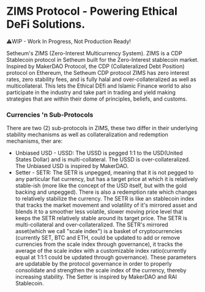 # ZIMS Protocol - Powering Ethical DeFi Solutions.

⚠️WIP - Work In Progress, Not Production Ready!

Setheum's ZIMS (Zero-Interest Multicurrency System). ZIMS is a CDP Stablecoin protocol in Setheum built for the Zero-Interest stablecoin market. Inspired by MakerDAO Protocol, the CDP (Collateralized Debt Position) protocol on Ethereum, the Setheum CDP protocol ZIMS has zero interest rates, zero stability fees, and is fully halal and over-collateralized as well as multicollateral. This lets the Ethical DEfi and Islamic Finance world to also participate in the industry and take part in trading and yield making strategies that are within their dome of principles, beliefs, and customs.

### Currencies 'n Sub-Protocols

There are two (2) sub-protocols in ZIMS, these two differ in their underlying stability mechanisms as well as collateralization and redemption mechanisms, ther are:
 * Unbiased USD - USSD: The USSD is pegged 1:1 to the USD(United States Dollar) and is multi-collateral. The USSD is over-collateralized. The Unbiased USD is inspired by MakerDAO.
 * Setter - SETR: The SETR is unpegged, meaning that it is not pegged to any particular fiat currency, but has a target price at which it is relatively stable-ish (more like the concept of the USD itself, but with the gold backing and unpegged). There is also a redemption rate which changes to relatively stabilize the currency. The SETR is like an stablecoin index that tracks the market movement and volatility of it's mirrored asset and blends it to a smoother less volatile, slower moving price level that keeps the SETR relatively stable around its target price. The SETR is multi-collateral and over-collateralized. The SETR's mirrored asset(which we call "scale index") is a basket of cryptocurrencies (currently SET, BTC and ETH, could be updated to add or remove currencies from the scale index through governance), it tracks the average of the scale index with a customizable index ratio(currently equal at 1:1:1 could be updated through governance). These parameters are updatable by the protocol governance in order to properly consolidate and strengthen the scale index of the currency, thereby increasing stability. The Setter is inspired by MakerDAO and RAI Stablecoin.
